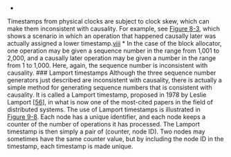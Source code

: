 *  
Timestamps from physical clocks are subject to clock skew, which can make them inconsistent with
causality. For example, see [Figure 8-3](ch08.html#fig_distributed_timestamps), which shows a scenario in which an
operation that happened causally later was actually assigned a lower
timestamp.[viii](ch09.html#idm140605759542720) *  In the case of the block allocator, one operation may be given a sequence number in the range from
1,001 to 2,000, and a causally later operation may be given a number in the range from 1 to 1,000.
Here, again, the sequence number is inconsistent with causality. ### Lamport timestamps 
Although the three sequence number generators just described are inconsistent with causality, there is
actually a simple method for generating sequence numbers that is consistent with causality. It is
called a Lamport timestamp, proposed in 1978 by Leslie Lamport
[[56](ch09.html#Lamport1978jq_ch9)],
in what is now one of the most-cited papers in the field of distributed systems. The use of Lamport timestamps is illustrated in [Figure 9-8](#fig_consistency_lamport_ts). Each node has a
unique identifier, and each node keeps a counter of the number of operations it has processed. The
Lamport timestamp is then simply a pair of (counter, node ID). Two nodes may sometimes have the
same counter value, but by including the node ID in the timestamp, each timestamp is made unique.